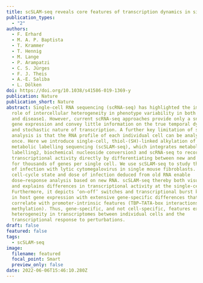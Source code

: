```yaml
---
title: scSLAM-seq reveals core features of transcription dynamics in single cells
publication_types:
  - "2"
authors:
  - F. Erhard
  - M. A. P. Baptista
  - T. Krammer
  - T. Hennig
  - M. Lange
  - P. Arampatzi
  - C. S. Jürges
  - F. J. Theis
  - A.-E. Saliba
  - L. Dölken
doi: https://doi.org/10.1038/s41586-019-1369-y
publication: Nature
publication_short: Nature
abstract: Single-cell RNA sequencing (scRNA-seq) has highlighted the important
  role of intercellular heterogeneity in phenotype variability in both health
  and disease1. However, current scRNA-seq approaches provide only a snapshot of
  gene expression and convey little information on the true temporal dynamics
  and stochastic nature of transcription. A further key limitation of scRNA-seq
  analysis is that the RNA profile of each individual cell can be analysed only
  once. Here we introduce single-cell, thiol-(SH)-linked alkylation of RNA for
  metabolic labelling sequencing (scSLAM-seq), which integrates metabolic RNA
  labelling2, biochemical nucleoside conversion3 and scRNA-seq to record
  transcriptional activity directly by differentiating between new and old RNA
  for thousands of genes per single cell. We use scSLAM-seq to study the onset
  of infection with lytic cytomegalovirus in single mouse fibroblasts. The
  cell-cycle state and dose of infection deduced from old RNA enable
  dose–response analysis based on new RNA. scSLAM-seq thereby both visualizes
  and explains differences in transcriptional activity at the single-cell level.
  Furthermore, it depicts ‘on–off’ switches and transcriptional burst kinetics
  in host gene expression with extensive gene-specific differences that
  correlate with promoter-intrinsic features (TBP–TATA-box interactions and DNA
  methylation). Thus, gene-specific, and not cell-specific, features explain the
  heterogeneity in transcriptomes between individual cells and the
  transcriptional response to perturbations.
draft: false
featured: false
tags:
  - scSLAM-seq
image:
  filename: featured
  focal_point: Smart
  preview_only: false
date: 2022-06-06T15:46:10.280Z
---
```

